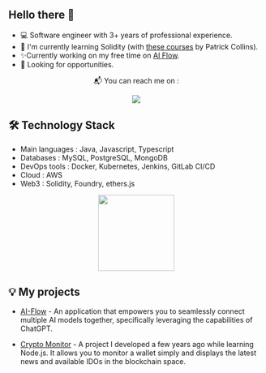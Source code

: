 ## Hello there 👋
*   💻 Software engineer with 3+ years of professional experience.
*   🌱 I'm currently learning Solidity (with [these courses](https://www.youtube.com/watch?v=umepbfKp5rI&list=PL4Rj_WH6yLgWe7TxankiqkrkVKXIwOP42&pp=iAQB) by Patrick Collins).
*   ✨Currently working on my free time on [AI Flow](https://github.com/DahnM20/ai-flow).
*   🙌 Looking for opportunities.


<p align='center'>
 📬 You can reach me on : </p>
<p align='center'>
   <a href="https://twitter.com/DahnM20">
       <img src="https://img.shields.io/badge/twitter-%230077B5.svg?&style=for-the-badge&logo=twitter&logoColor=white"/>
   </a>
</p>

## 🛠 Technology Stack
*   Main languages : Java, Javascript, Typescript
*   Databases : MySQL, PostgreSQL, MongoDB
*   DevOps tools : Docker, Kubernetes, Jenkins, GitLab CI/CD
*   Cloud : AWS
*   Web3 : Solidity, Foundry, ethers.js


<p align='center'>
   <a href="https://github.com/DahnM20/github-readme-stats"><img height=150
                                                                  src="https://github-readme-stats.vercel.app/api/top-langs/?username=DahnM20&layout=compact"/></a>
</p>

## 💡 My projects
*   [AI-Flow](https://github.com/DahnM20/ai-flow) - An application that empowers you to seamlessly connect multiple AI models together, specifically leveraging the capabilities of ChatGPT. 

*   [Crypto Monitor](https://github.com/DahnM20/crypto-monitor) - A project I developed a few years ago while learning Node.js. It allows you to monitor a wallet simply and displays the latest news and available IDOs in the blockchain space.
